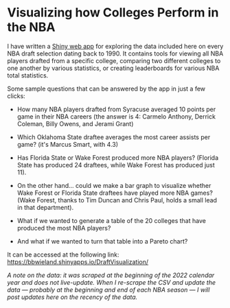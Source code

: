 # Visualizing how Colleges Perform in the NBA

I have written a [Shiny web app](https://bbwieland.shinyapps.io/DraftVisualization/) for exploring the data included here on every NBA draft selection dating back to 1990. It contains tools for viewing all NBA players drafted from a specific college, comparing two different colleges to one another by various statistics, or creating leaderboards for various NBA total statistics. 

Some sample questions that can be answered by the app in just a few clicks:

- How many NBA players drafted from Syracuse averaged 10 points per game in their NBA careers (the answer is 4: Carmelo Anthony, Derrick Coleman, Billy Owens, and Jerami Grant)

- Which Oklahoma State draftee averages the most career assists per game? (it's Marcus Smart, with 4.3)

- Has Florida State or Wake Forest produced more NBA players? (Florida State has produced 24 draftees, while Wake Forest has produced just 11).

- On the other hand... could we make a bar graph to visualize whether Wake Forest or Florida State draftees have played more NBA games? (Wake Forest, thanks to Tim Duncan and Chris Paul, holds a small lead in that department).

- What if we wanted to generate a table of the 20 colleges that have produced the most NBA players? 

- And what if we wanted to turn that table into a Pareto chart? 

It can be accessed at the following link: https://bbwieland.shinyapps.io/DraftVisualization/

*A note on the data: it was scraped at the beginning of the 2022 calendar year and does not live-update. When I re-scrape the CSV and update the data — probably at the beginning and end of each NBA season — I will post updates here on the recency of the data.*
